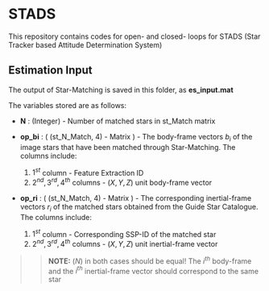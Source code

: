 # STADS
This repository contains codes for open- and closed- loops for STADS (Star Tracker based Attitude Determination System)

## Estimation Input

The output of Star-Matching is saved in this folder, as **es_input.mat**

The variables stored are as follows:
* **N** : (Integer) - Number of matched stars in st_Match matrix 

* **op_bi** : ( (st_N_Match, 4) - Matrix ) - The body-frame vectors $b_i$ of the image stars that have been matched through Star-Matching. The columns include:
	1. $1^{st}$ column - Feature Extraction ID
	1. $2^{nd}, 3^{rd}, 4^{th}$ columns - $(X, Y, Z)$ unit body-frame vector 

* **op_ri** : ( (st_N_Match, 4) - Matrix ) - The corresponding inertial-frame vectors $r_i$ of the matched stars obtained from the Guide Star Catalogue. The columns include:
	1. $1^{st}$ column - Corresponding SSP-ID of the matched star
	1. $2^{nd}, 3^{rd}, 4^{th}$ columns - $(X, Y, Z)$ unit inertial-frame vector

>> **NOTE:** $(N)$ in both cases should be equal! The $i^{th}$ body-frame and the $i^{th}$ inertial-frame vector should correspond to the same star